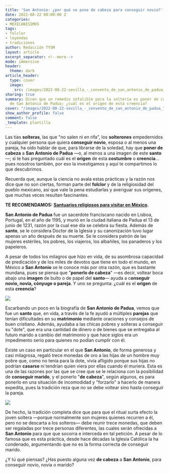 ```yaml
---
title: 'San Antonio: ¿por qué se pone de cabeza para conseguir novio?'
date: 2022-08-22 00:00:00 Z
categories:
- MEXICANISIMOS
tags:
- folclor
- leyendas
- tradiciones
author: Redacción TYSM
layout: article
excerpt_separator: <!--more-->
mode: immersive
header:
  theme: dark
article_header:
  type: cover
  image:
    src: /images/2022-08-22-sevilla_-_convento_de_san_antonio_de_padua_7.jpeg
sharing: true
summary: Dicen que un remedio infalible para la soltería es poner de cabeza una imagen
  de San Antonio de Padua; ¿cuál es el origen de esta creencia?
cover: "/images/2022-08-22-sevilla_-_convento_de_san_antonio_de_padua_7.jpeg"
show_author_profile: false
comment: false
_template: plantilla
---
```







Las tías **solteras**, las que "no salen ni en rifa", los **solterones** empedernidos y cualquier persona que quiera **conseguir novio**, esposa o al menos una pareja, ha oído hablar de que, para librarse de la soledad, hay que **poner de cabeza** a **San Antonio de Padua** —o, al menos a una imagen de este **santo**—; si te has preguntado cuál es el **origen** de esta **costumbre** o **creencia**… pues nosotros también, por eso la investigamos y aquí te compartimos lo que descubrimos.

Recuerda que, aunque la ciencia no avala estas prácticas y la razón nos dice que no son ciertas, forman parte del **folclor** y de la religiosidad del pueblo mexicano, así que vale la pena estudiarlas y averiguar sus orígenes, que muchas veces resultan fascinantes.

**TE RECOMENDAMOS:** [**Santuarios religiosos para visitar en México**](https://blog.tonoysumariachi.com/turismo/2022/07/15/santuarios-religiosos-para-visitar-en-mexico.html)**.**

**San Antonio de Padua** fue un sacerdote franciscano nacido en Lisboa, Portugal, en el año de 1195, y murió en la ciudad italiana de Padua el 13 de junio de 1231, razón por la cual ese día se celebra su fiesta. Además de **santo**, se le considera Doctor de la Iglesia y su canonización tuvo lugar apenas un año después de su muerte. Se le considera patrón de las mujeres estériles, los pobres, los viajeros, los albañiles, los panaderos y los papeleros.

A pesar de todos los milagros que hizo en vida, de su asombrosa capacidad de predicación y de los miles de devotos que tiene en todo el mundo, en México a **San Antonio** se le conoce más por otra razón, que es bastante mundana, pues se piensa que "**ponerlo de cabeza**" —es decir, voltear boca abajo una **imagen** de bulto o de papel del **santo**— ayuda a c**onseguir novio, novia, cónyuge o pareja**. Y uno se pregunta: ¿cuál es el **origen** de esta **creencia**?

![](https://upload.wikimedia.org/wikipedia/commons/b/b4/Antonio_de_Pereda_y_Salgado_-_St_Anthony_of_Padua_with_Christ_Child_%28detail%29_-_WGA17168.jpg)

Escarbando un poco en la biografía de **San Antonio de Padua**, vemos que fue un **santo** que, en vida, a través de la fe ayudó a múltiples **parejas** que tenían dificultades en su **matrimonio** mediante oraciones y consejos de buen cristiano. Además, ayudaba a las chicas pobres y solteras a conseguir su "dote", que era una cantidad de dinero o de bienes que se entregaba al futuro marido a cambio del matrimonio y que hace siglos era un impedimento serio para quienes no podían cumplir con él.

Existe un caso en particular en el que **San Antonio**, de forma generosa y casi milagrosa, regaló trece monedas de oro a las hijas de un hombre muy pobre que, como no tenía para la dote, vivía afligido porque sus hijas no podrían **casarse** ni tendrían quien viera por ellas cuando él muriera. Esta es una de las razones por las que se cree que se le relaciona con la posibilidad de **conseguir marido**, y el ponerlo "**de cabeza**", según algunos, es para ponerlo en una situación de incomodidad y "forzarlo" a hacerlo de manera expedita, pues la tradición reza que no se debe voltear sino hasta conseguir la pareja.

![](https://upload.wikimedia.org/wikipedia/commons/9/9e/San_Antonio_de_Padua_%28Torreblanca%29.JPG)

De hecho, la tradición completa dice que para que el ritual surta efecto la joven soltera —porque normalmente son mujeres quienes recurren a él, pero no se descarta a los solteros— debe reunir trece monedas, que deben ser regaladas por trece personas diferentes, las cuales serán ofrecidas a **San Antonio** para que que socorra e interceda en tal petición. A pesar de lo famosa que es esta práctica, desde hace décadas la Iglesia Católica la ha condenado, argumentando que no es la forma correcta de conseguir marido.

¿Y tú qué piensas? ¿Has puesto alguna vez **de cabeza** a **San Antonio**, para conseguir novio, novia o marido?
